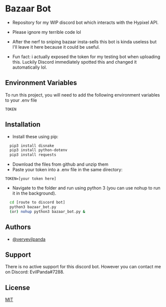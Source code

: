 
# Bazaar Bot

- Repository for my WIP discord bot which interacts with the Hypixel API.
- Please ignore my terrible code lol

- After the nerf to sniping bazaar insta-sells this bot is kinda useless but I'll leave it here because it could be useful.

- Fun fact: i actually exposed the token for my testing bot when uploading this. Luckily Discord immediately spotted this and changed it automatically lol.


## Environment Variables

To run this project, you will need to add the following environment variables to your .env file

`TOKEN`




## Installation

- Install these using pip:
```bash
  pip3 install disnake
  pip3 install python-dotenv
  pip3 install requests
```
- Download the files from github and unzip them
- Paste your token into a .env file in the same directory:
```
TOKEN=[your token here]
```

- Navigate to the folder and run using python 3 (you can use nohup to run it in the background).

```bash
  cd [route to discord bot]
  python3 bazaar_bot.py
  (or) nohup python3 bazaar_bot.py &
```
    
## Authors

- [@veryevilpanda](https://www.github.com/VeryEvilPanda)


## Support

There is no active support for this discord bot. However you can contact me on Discord: EvilPanda#7288.


## License

[MIT](https://choosealicense.com/licenses/mit/)

